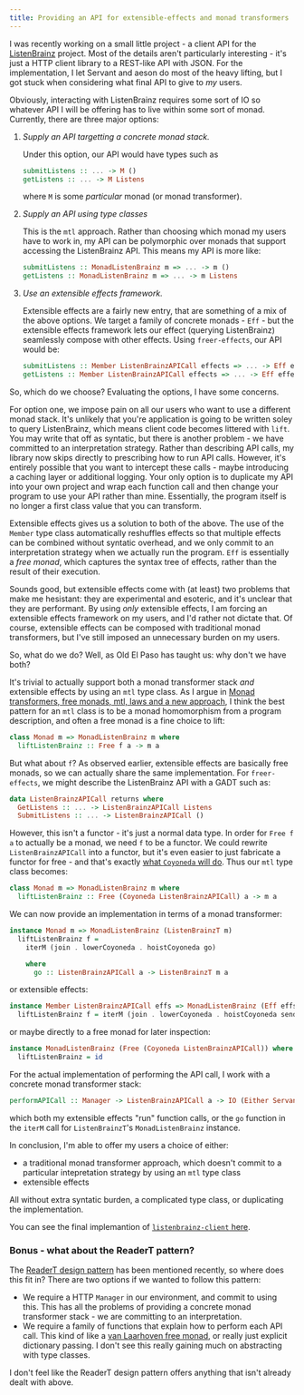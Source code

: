 ```yaml
---
title: Providing an API for extensible-effects and monad transformers
---
```


I was recently working on a small little project - a client API for the
[ListenBrainz](https://listenbrainz.org) project. Most of the details aren't
particularly interesting - it's just a HTTP client library to a REST-like API
with JSON. For the implementation, I let Servant and aeson do most of the heavy
lifting, but I got stuck when considering what final API to give to *my* users.

Obviously, interacting with ListenBrainz requires some sort of IO so whatever
API I will be offering has to live within some sort of monad. Currently, there
are three major options:

1. *Supply an API targetting a concrete monad stack.*

    Under this option, our API would have types such as
    
    ```haskell
    submitListens :: ... -> M ()
    getListens :: ... -> M Listens
    ```
    
    where `M` is some *particular* monad (or monad transformer).
    
2. *Supply an API using type classes*

    This is the `mtl` approach. Rather than choosing which monad my users have
    to work in, my API can be polymorphic over monads that support accessing the
    ListenBrainz API. This means my API is more like:

    ```haskell
    submitListens :: MonadListenBrainz m => ... -> m ()
    getListens :: MonadListenBrainz m => ... -> m Listens
    ```

3. *Use an extensible effects framework.*

    Extensible effects are a fairly new entry, that are something of a mix of
    the above options. We target a family of concrete monads - `Eff` - but the
    extensible effects framework lets our effect (querying ListenBrainz)
    seamlessly compose with other effects. Using `freer-effects`, our API would
    be:
    
    ```haskell
    submitListens :: Member ListenBrainzAPICall effects => ... -> Eff effects ()
    getListens :: Member ListenBrainzAPICall effects => ... -> Eff effects Listens
    ```

So, which do we choose? Evaluating the options, I have some concerns. 

For option one, we impose pain on all our users who want to use a different
monad stack. It's unlikely that you're application is going to be written soley
to query ListenBrainz, which means client code becomes littered with `lift`. You
may write that off as syntatic, but there is another problem - we have committed
to an interpretation strategy. Rather than describing API calls, my library now
skips directly to prescribing how to run API calls. However, it's entirely
possible that you want to intercept these calls - maybe introducing a caching
layer or additional logging. Your only option is to duplicate my API into your
own project and wrap each function call and then change your program to use
your API rather than mine. Essentially, the program itself is no longer a first
class value that you can transform.

Extensible effects gives us a solution to both of the above. The use of the
`Member` type class automatically reshuffles effects so that multiple effects
can be combined without syntatic overhead, and we only commit to an
interpretation strategy when we actually run the program. `Eff` is essentially a
*free monad*, which captures the syntax tree of effects, rather than the result
of their execution.

Sounds good, but extensible effects come with (at least) two problems that make
me hesistant: they are experimental and esoteric, and it's unclear that they are
performant. By using *only* extensible effects, I am forcing an extensible
effects framework on my users, and I'd rather not dictate that. Of course,
extensible effects can be composed with traditional monad transformers, but I've
still imposed an unnecessary burden on my users.

So, what do we do? Well, as Old El Paso has taught us: why don't we have both?

It's trivial to actually support both a monad transformer stack *and* extensible
effects by using an `mtl` type class. As I argue in [Monad transformers, free
monads, mtl, laws and a new
approach](/posts/2016-01-26-transformers-free-monads-mtl-laws.html), I
think the best pattern for an `mtl` class is to be a monad homomorphism from a
program description, and often a free monad is a fine choice to lift:

```haskell
class Monad m => MonadListenBrainz m where
  liftListenBrainz :: Free f a -> m a
```

But what about `f`? As observed earlier, extensible effects are basically free
monads, so we can actually share the same implementation. For `freer-effects`,
we might describe the ListenBrainz API with a GADT such as:

```haskell
data ListenBrainzAPICall returns where
  GetListens :: ... -> ListenBrainzAPICall Listens
  SubmitListens :: ... -> ListenBrainzAPICall ()
```

However, this isn't a functor - it's just a normal data type. In order for 
`Free f a` to actually be a monad, we need `f` to be a functor. We could rewrite
`ListenBrainzAPICall` into a functor, but it's even easier to just fabricate a
functor for free - and that's exactly [what `Coyoneda` will
do](https://www.reddit.com/r/haskelltil/comments/4ea7er/coyoneda_is_just_the_free_functor/).
Thus our `mtl` type class becomes:

```haskell
class Monad m => MonadListenBrainz m where
  liftListenBrainz :: Free (Coyoneda ListenBrainzAPICall) a -> m a 
```

We can now provide an implementation in terms of a monad transformer:

```haskell
instance Monad m => MonadListenBrainz (ListenBrainzT m)
  liftListenBrainz f =
    iterM (join . lowerCoyoneda . hoistCoyoneda go)

    where
      go :: ListenBrainzAPICall a -> ListenBrainzT m a
```

or extensible effects:

```haskell
instance Member ListenBrainzAPICall effs => MonadListenBrainz (Eff effs) where
  liftListenBrainz f = iterM (join . lowerCoyoneda . hoistCoyoneda send) f 
```

or maybe directly to a free monad for later inspection:

```haskell
instance MonadListenBrainz (Free (Coyoneda ListenBrainzAPICall)) where
  liftListenBrainz = id
```

For the actual implementation of performing the API call, I work with a concrete
monad transformer stack:

```haskell
performAPICall :: Manager -> ListenBrainzAPICall a -> IO (Either ServantError a)
```

which both my extensible effects "run" function calls, or the `go` function in
the `iterM` call for `ListenBrainzT`'s `MonadListenBrainz` instance.

In conclusion, I'm able to offer my users a choice of either:

* a traditional monad transformer approach, which doesn't commit to a particular
  intepretation strategy by using an `mtl` type class
* extensible effects

All without extra syntatic burden, a complicated type class, or duplicating the
implementation.

You can see the final implemantion of [`listenbrainz-client`
here](https://hackage.haskell.org/package/listenbrainz-client-1.0.1/docs/src/Web-ListenBrainz.html).


### Bonus - what about the ReaderT pattern?

The [ReaderT design
pattern](https://www.fpcomplete.com/blog/2017/06/readert-design-pattern) has
been mentioned recently, so where does this fit in? There are two options if we
wanted to follow this pattern:

* We require a HTTP `Manager` in our environment, and commit to using this. This
  has all the problems of providing a concrete monad transformer stack - we are
  committing to an interpretation.
* We require a family of functions that explain how to perform each API call.
  This kind of like a [van Laarhoven free
  monad](http://r6.ca/blog/20140210T181244Z.html), or really just explicit
  dictionary passing. I don't see this really gaining much on abstracting with
  type classes.
  
I don't feel like the ReaderT design pattern offers anything that isn't already
dealt with above.
